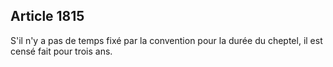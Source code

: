 Article 1815
----
S'il n'y a pas de temps fixé par la convention pour la durée du cheptel, il est
censé fait pour trois ans.
